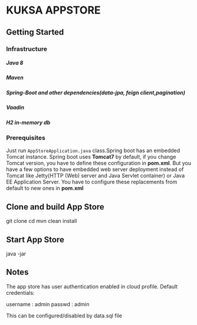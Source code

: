 # KUKSA APPSTORE

## Getting Started

### Infrastructure

##### Java 8
##### Maven
##### Spring-Boot and other dependencies(data-jpa, feign client,pagination)
##### Vaadin
##### H2 in-memory db

### Prerequisites
Just run `AppStoreApplication.java` class.Spring boot has an embedded Tomcat instance. Spring boot uses **Tomcat7** by default, if you change Tomcat version, you have to define these configuration in **pom.xml**. But you have a few options to have embedded web server deployment instead of Tomcat like Jetty(HTTP (Web) server and Java Servlet container) or Java EE Application Server. You have to configure these replacements from default to new ones in **pom.xml**

## Clone and build App Store

git clone <repo link>
cd <file>
mvn clean install

## Start App Store
java -jar <jarPath>
## Notes
The app store has user authentication enabled in cloud profile. Default credentials:

username : admin
passwd : admin

This can be configured/disabled by data.sql file 